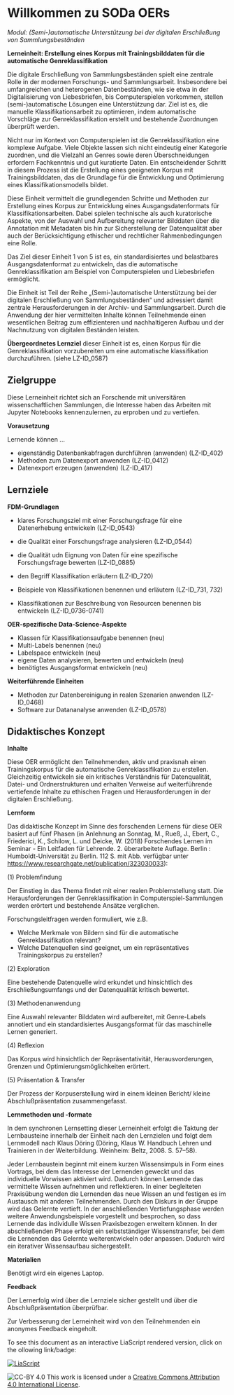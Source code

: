 <!--

author: Mathias Zinnen und Canan Hastik  
email:    
version:  v1
language: DE

icon:     ../resources/SODa-Logo_full.svg
link:     ../resources/soda.css

comment:  WissKi SODA OERs

-->

# Willkommen zu SODa OERs 

*Modul: (Semi-)automatische Unterstützung bei der digitalen Erschließung von Sammlungsbeständen*

**Lerneinheit: Erstellung eines Korpus mit Trainingsbilddaten für die automatische Genreklassifikation**

Die digitale Erschließung von Sammlungsbeständen spielt eine zentrale Rolle in der modernen Forschungs- und Sammlungsarbeit. Insbesondere bei umfangreichen und heterogenen Datenbeständen, wie sie etwa in der Digitalisierung von Liebesbriefen, bis Computerspielen vorkommen, stellen (semi-)automatische Lösungen eine Unterstützung dar. Ziel ist es, die manuelle Klassifikationsarbeit zu optimieren, indem automatische Vorschläge zur Genreklassifikation erstellt und bestehende Zuordnungen überprüft werden.

Nicht nur im Kontext von Computerspielen ist die Genreklassifikation eine komplexe Aufgabe. Viele Objekte lassen sich nicht eindeutig einer Kategorie zuordnen, und die Vielzahl an Genres sowie deren Überschneidungen erfordern Fachkenntnis und gut kuratierte Daten. Ein entscheidender Schritt in diesem Prozess ist die Erstellung eines geeigneten Korpus mit Trainingsbilddaten, das die Grundlage für die Entwicklung und Optimierung eines Klassifikationsmodells bildet.

Diese Einheit vermittelt die grundlegenden Schritte und Methoden zur Erstellung eines Korpus zur Entwicklung eines Ausgangsdatenformats für Klassifikationsarbeiten. Dabei spielen technische als auch kuratorische Aspekte, von der Auswahl und Aufbereitung relevanter Bilddaten über die Annotation mit Metadaten bis hin zur Sicherstellung der Datenqualität aber auch der Berücksichtigung ethischer und rechtlicher Rahmenbedingungen eine Rolle. 

Das Ziel dieser Einheit 1 von 5 ist es, ein standardisiertes und belastbares Ausgangsdatenformat zu entwickeln, das die automatische Genreklassifikation am Beispiel von Computerspielen und Liebesbriefen ermöglicht.

Die Einheit ist Teil der Reihe „(Semi-)automatische Unterstützung bei der digitalen Erschließung von Sammlungsbeständen“ und adressiert damit zentrale Herausforderungen in der Archiv- und Sammlungsarbeit. Durch die Anwendung der hier vermittelten Inhalte können Teilnehmende einen wesentlichen Beitrag zum effizienteren und nachhaltigeren Aufbau und der Nachnutzung von digitalen Beständen leisten.

**Übergeordnetes Lernziel** dieser Einheit ist es, einen Korpus für die Genreklassifikation vorzubereiten um eine automatische klassifikation durchzuführen. (siehe LZ-ID_0587)

## Zielgruppe

Diese Lerneinheit richtet sich an Forschende mit universitären wissenschaftlichen Sammlungen, die Interesse haben das Arbeiten mit Jupyter Notebooks kennenzulernen, zu erproben und zu vertiefen.

**Vorausetzung**

Lernende können 
...
- eigenständig Datenbankabfragen durchführen (anwenden) (LZ-ID_402)
- Methoden zum Datenexport anwenden (LZ-ID_0412)
- Datenexport erzeugen (anwenden) (LZ-ID_417)


## Lernziele

**FDM-Grundlagen** 

- klares Forschungsziel mit einer Forschungsfrage für eine Datenerhebung entwickeln (LZ-ID_0543)
- die Qualität einer Forschungsfrage analysieren (LZ-ID_0544)
- die Qualität udn Eignung von Daten für eine spezifische Forschungsfrage bewerten (LZ-ID_0885)

- den Begriff Klassifikation erläutern (LZ-ID_720)
- Beispiele von Klassifikationen benennen und erläutern (LZ-ID_731, 732)
- Klassifikationen zur Beschreibung von Resourcen benennen bis entwickeln (LZ-ID_0736-0741)


**OER-spezifische Data-Science-Aspekte**

- Klassen für Klassifikationsaufgabe benennen (neu)
- Multi-Labels benennen (neu)
- Labelspace entwickeln (neu)
- eigene Daten analysieren, bewerten und entwickeln (neu) 
- benötigtes Ausgangsformat entwickeln (neu)

**Weiterführende Einheiten**

- Methoden zur Datenbereinigung in realen Szenarien anwenden (LZ-ID_0468)
- Software zur Datananalyse anwenden (LZ-ID_0578)


## Didaktisches Konzept

**Inhalte**

Diese OER ermöglicht den Teilnehmenden, aktiv und praxisnah einen Trainingskorpus für die automatische Genreklassifikation zu erstellen. Gleichzeitig entwickeln sie ein kritisches Verständnis für Datenqualität, Datei- und Ordnerstrukturen und erhalten Verweise auf weiterführende vertiefende Inhalte zu ethischen Fragen und Herausforderungen in der digitalen Erschließung.

**Lernform**

Das didaktische Konzept im Sinne des forschenden Lernens für diese OER basiert auf fünf Phasen (in Anlehnung an Sonntag, M., Rueß, J., Ebert, C., Friederici, K., Schilow, L. und Deicke, W. (2018)
Forschendes Lernen im Seminar - Ein Leitfaden für Lehrende. 2. überarbeitete Auflage. Berlin : Humboldt-Universität zu Berlin. 112 S. mit Abb. verfügbar unter https://www.researchgate.net/publication/323030033): 

(1) Problemfindung

Der Einstieg in das Thema findet mit einer realen Problemstellung statt. Die Herausforderungen der Genreklassifikation in Computerspiel-Sammlungen werden erörtert und bestehende Ansätze verglichen. 

Forschungsleitfragen werden formuliert, wie z.B.

- Welche Merkmale von Bildern sind für die automatische Genreklassifikation relevant?
- Welche Datenquellen sind geeignet, um ein repräsentatives Trainingskorpus zu erstellen?

(2) Exploration

Eine bestehende Datenquelle wird erkundet und hinsichtlich des Erschließungsumfangs und der Datenqualität kritisch bewertet.


(3) Methodenanwendung

Eine Auswahl relevanter Bilddaten wird aufbereitet, mit Genre-Labels annotiert und ein standardisiertes Ausgangsformat für das maschinelle Lernen generiert. 


(4) Reflexion

Das Korpus wird hinsichtlich der Repräsentativität, Herausvorderungen, Grenzen und Optimierungsmöglichkeiten erörtert.

(5) Präsentation & Transfer

Der Prozess der Korpuserstellung wird in einem kleinen Bericht/ kleine Abschlußpräsentation zusammengefasst.

**Lernmethoden und -formate**

In dem synchronen Lernsetting dieser Lerneinheit erfolgt die Taktung der Lernbausteine innerhalb der Einheit nach den Lernzielen und folgt dem Lernmodell nach Klaus Döring (Döring, Klaus W. Handbuch Lehren und Trainieren in der Weiterbildung. Weinheim: Beltz, 2008. S. 57–58).

Jeder Lernbaustein beginnt mit einem kurzen Wissensimpuls in Form eines Vortrags, bei dem das Interesse der Lernenden geweckt und das individuelle Vorwissen aktiviert wird. Dadurch können Lernende das vermittelte Wissen aufnehmen und reflektieren. In einer begleiteten Praxisübung wenden die Lernenden das neue Wissen an und festigen es im Austausch mit anderen Teilnehmenden. Durch den Diskurs in der Gruppe wird das Gelernte vertieft. In der anschließenden Vertiefungsphase werden weitere Anwendungsbeispiele vorgestellt und besprochen, so dass Lernende das individulle Wissen Praxisbezogen erweitern können. In der abschließenden Phase erfolgt ein selbstständiger Wissenstransfer, bei dem die Lernenden das Gelernte weiterentwickeln oder anpassen. Dadurch wird ein iterativer Wissensaufbau sichergestellt.

**Materialien**

Benötigt wird ein eigenes Laptop.

**Feedback**

Der Lernerfolg wird über die Lernziele sicher gestellt und über die Abschlußpräsentation überprüfbar.

Zur Verbesserung der Lerneinheit wird von den Teilnehmenden ein anonymes Feedback eingeholt.

 
To see this document as an interactive LiaScript rendered version, click on the
ollowing link/badge:

[![LiaScript](https://raw.githubusercontent.com/LiaScript/LiaScript/master/badges/course.svg)](https://liascript.github.io/course/?https://raw.githubusercontent.com/chastik/Spielplatz/main/Liascript_test.md)

![CC-BY 4.0](https://i.creativecommons.org/l/by/4.0/88x31.png)
This work is licensed under a [Creative Commons Attribution 4.0 International License](http://creativecommons.org/licenses/by/4.0/).



